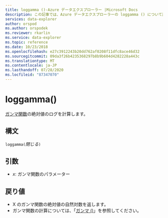 ```yaml
---
title: loggamma ()-Azure データエクスプローラー |Microsoft Docs
description: この記事では、Azure データエクスプローラーの loggamma () について説明します。
services: data-explorer
author: orspod
ms.author: orspodek
ms.reviewer: rkarlin
ms.service: data-explorer
ms.topic: reference
ms.date: 10/23/2018
ms.openlocfilehash: e27c3912243b20dd762af0208f11dfc8ace46d32
ms.sourcegitcommit: 09da3f26b4235368297b8b9b604d4282228a443c
ms.translationtype: MT
ms.contentlocale: ja-JP
ms.lasthandoff: 07/28/2020
ms.locfileid: "87347070"
---
```

# <a name="loggamma"></a>loggamma()

[ガンマ関数](https://en.wikipedia.org/wiki/Gamma_function)の絶対値のログを計算します。

## <a name="syntax"></a>構文

`loggamma(`*閉じる*`)`

## <a name="arguments"></a>引数

* *x*: ガンマ関数のパラメーター

## <a name="returns"></a>戻り値

* X のガンマ関数の絶対値の自然対数を返します。
* ガンマ関数の計算については、「[ガンマ ()](gammafunction.md)」を参照してください。